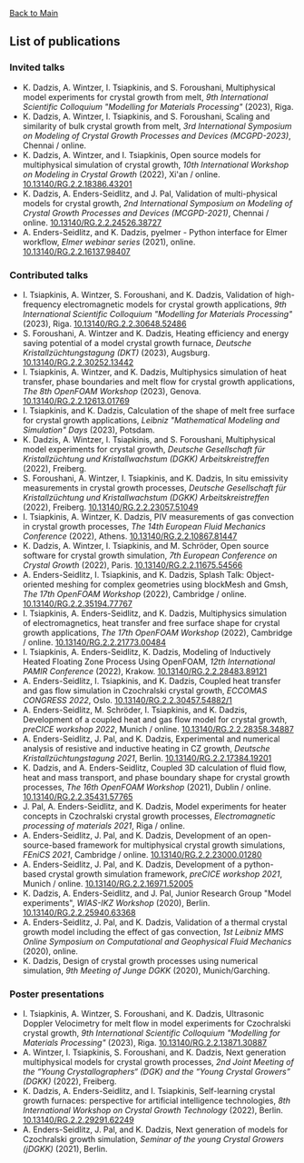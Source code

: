 
[Back to Main](https://nemocrys.github.io)

## List of publications

### Invited talks

- K. Dadzis, A. Wintzer, I. Tsiapkinis, and S. Foroushani, Multiphysical model experiments for crystal growth from melt, *9th International Scientific Colloquium "Modelling for Materials Processing"* (2023), Riga.
- K. Dadzis, A. Wintzer, I. Tsiapkinis, and S. Foroushani, Scaling and similarity of bulk crystal growth from melt, *3rd International Symposium on Modeling of Crystal Growth Processes
and Devices (MCGPD-2023)*, Chennai / online.
- K. Dadzis, A. Wintzer, and I. Tsiapkinis, Open source models for multiphysical simulation of crystal growth, *10th International Workshop on Modeling in Crystal Growth* (2022), Xi'an / online. [10.13140/RG.2.2.18386.43201](http://dx.doi.org/10.13140/RG.2.2.18386.43201)
- K. Dadzis, A. Enders-Seidlitz, and J. Pal, Validation of multi-physical models for crystal growth, *2nd International Symposium on Modeling of Crystal Growth Processes and Devices (MCGPD-2021)*, Chennai / online. [10.13140/RG.2.2.24526.38727](http://dx.doi.org/10.13140/RG.2.2.24526.38727)
- A. Enders-Seidlitz, and K. Dadzis, pyelmer - Python interface for Elmer workflow, *Elmer webinar series* (2021), online. [10.13140/RG.2.2.16137.98407](http://dx.doi.org/10.13140/RG.2.2.16137.98407)

### Contributed talks

- I. Tsiapkinis, A. Wintzer, S. Foroushani, and K. Dadzis, Validation of high-frequency electromagnetic models for crystal growth applications, *9th International Scientific Colloquium "Modelling for Materials Processing"* (2023), Riga. [10.13140/RG.2.2.30648.52486](http://dx.doi.org/10.13140/RG.2.2.30648.52486)
- S. Foroushani, A. Wintzer and K. Dadzis, Heating efficiency and energy saving potential of a model crystal growth furnace, *Deutsche Kristallzüchtungstagung  (DKT)* (2023), Augsburg. [10.13140/RG.2.2.30252.13442](http://dx.doi.org/10.13140/RG.2.2.30252.13442)
- I. Tsiapkinis, A. Wintzer, and K. Dadzis, Multiphysics simulation of heat transfer, phase boundaries and melt flow for crystal growth applications, *The 8th OpenFOAM Workshop* (2023), Genova. [10.13140/RG.2.2.12613.01769](http://dx.doi.org/10.13140/RG.2.2.12613.01769)
- I. Tsiapkinis, and K. Dadzis, Calculation of the shape of melt free surface for crystal growth applications, *Leibniz "Mathematical Modeling and Simulation" Days* (2023), Potsdam.
- K. Dadzis, A. Wintzer, I. Tsiapkinis, and S. Foroushani, Multiphysical model experiments for crystal growth, *Deutsche Gesellschaft für Kristallzüchtung und Kristallwachstum (DGKK) Arbeitskreistreffen* (2022), Freiberg.
- S. Foroushani, A. Wintzer, I. Tsiapkinis, and K. Dadzis, In situ emissivity measurements in crystal growth processes, *Deutsche Gesellschaft für Kristallzüchtung und Kristallwachstum (DGKK) Arbeitskreistreffen* (2022), Freiberg. [10.13140/RG.2.2.23057.51049](http://dx.doi.org/10.13140/RG.2.2.23057.51049)
- I. Tsiapkinis, A. Wintzer, K. Dadzis, PIV measurements of gas convection in crystal growth processes, *The 14th European Fluid Mechanics Conference* (2022), Athens. [10.13140/RG.2.2.10867.81447](http://dx.doi.org/10.13140/RG.2.2.10867.81447)
- K. Dadzis, A. Wintzer, I. Tsiapkinis, and M. Schröder, Open source software for crystal growth simulation, *7th European Conference on Crystal Growth* (2022), Paris. [10.13140/RG.2.2.11675.54566](http://dx.doi.org/10.13140/RG.2.2.11675.54566)
- A. Enders-Seidlitz, I. Tsiapkinis, and K. Dadzis, Splash Talk: Object-oriented meshing for complex geometries using blockMesh and Gmsh, *The 17th OpenFOAM Workshop* (2022), Cambridge / online. [10.13140/RG.2.2.35194.77767](http://dx.doi.org/10.13140/RG.2.2.35194.77767)
- I. Tsiapkinis, A. Enders-Seidlitz, and K. Dadzis, Multiphysics simulation of electromagnetics, heat transfer and free surface shape for crystal growth applications, *The 17th OpenFOAM Workshop* (2022), Cambridge / online. [10.13140/RG.2.2.21773.00484](http://dx.doi.org/10.13140/RG.2.2.21773.00484)
- I. Tsiapkinis, A. Enders-Seidlitz, K. Dadzis, Modeling of Inductively Heated Floating Zone Process Using OpenFOAM, *12th International PAMIR Conference* (2022), Krakow. [10.13140/RG.2.2.28483.89121](http://dx.doi.org/10.13140/RG.2.2.28483.89121)
- A. Enders-Seidlitz, I. Tsiapkinis, and K. Dadzis, Coupled heat transfer and gas flow simulation in Czochralski crystal growth, *ECCOMAS CONGRESS 2022*, Oslo. [10.13140/RG.2.2.30457.54882/1](http://dx.doi.org/10.13140/RG.2.2.30457.54882/1)
- A. Enders-Seidlitz, M. Schröder, I. Tsiapkinis, and K. Dadzis, Development of a coupled heat and gas flow model for crystal growth, *preCICE workshop 2022*, Munich / online. [10.13140/RG.2.2.28358.34887](http://dx.doi.org/10.13140/RG.2.2.28358.34887)
- A. Enders-Seidlitz, J. Pal, and K. Dadzis, Experimental and numerical analysis of resistive and inductive heating in CZ growth, *Deutsche Kristallzüchtungstagung 2021*, Berlin. [10.13140/RG.2.2.17384.19201](http://dx.doi.org/10.13140/RG.2.2.17384.19201)
- K. Dadzis, and A. Enders-Seidlitz, Coupled 3D calculation of fluid flow, heat and mass transport, and phase boundary shape for crystal growth processes, *The 16th OpenFOAM Workshop* (2021), Dublin / online. [10.13140/RG.2.2.35431.57765
](http://dx.doi.org/10.13140/RG.2.2.35431.57765)
- J. Pal, A. Enders-Seidlitz, and K. Dadzis, Model experiments for heater concepts in Czochralski crystal growth processes, *Electromagnetic processing of materials 2021*, Riga / online.
- A. Enders-Seidlitz, J. Pal, and K. Dadzis, Development of an open-source-based framework for multiphysical crystal growth simulations, *FEniCS 2021*, Cambridge / online. [10.13140/RG.2.2.23000.01280](http://dx.doi.org/10.13140/RG.2.2.23000.01280)
- A. Enders-Seidlitz, J. Pal, and K. Dadzis, Development of a python-based crystal growth simulation framework, *preCICE workshop 2021*, Munich / online. [10.13140/RG.2.2.16971.52005](http://dx.doi.org/10.13140/RG.2.2.16971.52005)
- K. Dadzis, A. Enders-Seidlitz, and J. Pal, Junior Research Group "Model experiments", *WIAS-IKZ Workshop* (2020), Berlin. [10.13140/RG.2.2.25940.63368](http://dx.doi.org/10.13140/RG.2.2.25940.63368)
- A. Enders-Seidlitz, J. Pal, and K. Dadzis, Validation of a thermal crystal growth model including the effect of gas convection, *1st Leibniz MMS Online Symposium on Computational and Geophysical Fluid Mechanics* (2020), online.
- K. Dadzis, Design of crystal growth processes using numerical simulation, *9th Meeting of Junge DGKK* (2020), Munich/Garching.

### Poster presentations

- I. Tsiapkinis, A. Wintzer, S. Foroushani, and K. Dadzis, Ultrasonic Doppler Velocimetry for melt flow in model experiments for Czochralski crystal growth, *9th International Scientific Colloquium "Modelling for Materials Processing"* (2023), Riga. [10.13140/RG.2.2.13871.30887](http://dx.doi.org/10.13140/RG.2.2.13871.30887)
- A. Wintzer, I. Tsiapkinis, S. Foroushani, and K. Dadzis, Next generation multiphysical models for crystal growth processes, *2nd Joint Meeting of the “Young Crystallographers“ (DGK) and the “Young Crystal Growers” (DGKK)* (2022), Freiberg.
- K. Dadzis, A. Enders-Seidlitz, and I. Tsiapkinis, Self-learning crystal growth furnaces: perspective for artificial intelligence technologies, *8th International Workshop on Crystal Growth Technology* (2022), Berlin. [10.13140/RG.2.2.29291.62249](http://dx.doi.org/10.13140/RG.2.2.29291.62249)
- A. Enders-Seidlitz, J. Pal, and K. Dadzis, Next generation of models for Czochralski growth simulation, *Seminar of the young Crystal Growers (jDGKK)* (2021), Berlin.

